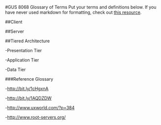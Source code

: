 #GUS 8068 Glossary of Terms
Put your terms and definitions below. If you have never used markdown for formatting, check out [this resource](https://github.com/adam-p/markdown-here/wiki/Markdown-Cheatsheet).

##Client

##Server

##Tiered Architecture

-Presentation Tier

-Application Tier

-Data Tier

###Reference Glossary

-http://bit.ly/1cHgxnA

-http://bit.ly/1AQDZDW

-http://www.uxworld.com/?p=384

-http://www.root-servers.org/






